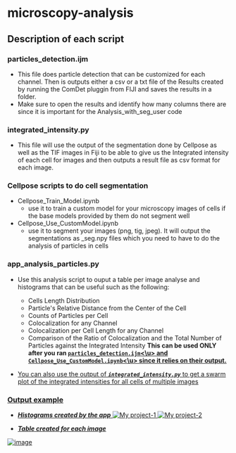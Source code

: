 # microscopy-analysis
## Description of each script
### particles_detection.ijm
  - This file does particle detection that can be customized for each channel. Then is outputs either a csv or a txt file of the Results created by running the ComDet pluggin from FIJI and saves the results in a folder. 
  - Make sure to open the results and identify how many columns there are since it is important for the Analysis_with_seg_user code
### integrated_intensity.py
  - This file will use the output of the segmentation done by Cellpose as well as the TIF images in Fiji to be able to give us the Integrated intensity of each cell for images and then outputs a result file as csv format for each image.
### Cellpose scripts to do cell segmentation
  - Cellpose_Train_Model.ipynb
    - use it to train a custom model for your microscopy images of cells if the base models provided by them do not segment well
  - Cellpose_Use_CustomModel.ipynb
    - use it to segment your images (png, tig, jpeg). It will output the segmentations as _seg.npy files which you need to have to do the analysis of particles in cells
### app_analysis_particles.py 
  - Use this analysis script to ouput a table per image analyse and histograms that can be useful such as the following:
    - Cells Length Distribution
    - Particle's Relative Distance from the Center of the Cell 
    - Counts of Particles per Cell
    - Colocalization for any Channel
    - Colocalization per Cell Length for any Channel
    - Comparison of the Ratio of Colocalization and the Total Number of Particles against the Integrated Intensity 
    **This can be used ONLY after you ran <u>`particles_detection.ijm`<\u> and <u>`Cellpose_Use_CustomModel.ipynb`<\u> since it relies on their output.**

- You can also use the output of ***`integrated_intensity.py`*** to get a swarm plot of the integrated intensities for all cells of multiple images

### Output example

- ***Histograms created by the app***
![My project-1](https://github.com/Reyes-LamotheLab/microscopy-analysis/assets/83682336/fec1c7eb-dec2-4217-8be1-cdf02b20eed8)
![My project-2](https://github.com/Reyes-LamotheLab/microscopy-analysis/assets/83682336/77a5a3d8-2859-4f3c-8c41-ddb2e2abaa65)

- ***Table created for each image***

![image](https://github.com/Reyes-LamotheLab/microscopy-analysis/assets/83682336/60c2691b-1450-4411-bc2a-5a6023f95737)

